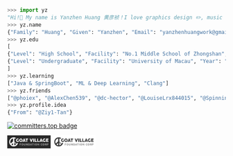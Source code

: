 ```python
>>> import yz
"Hi!👋 My name is Yanzhen Huang 黄彦祯！I love graphics design ✏️, music 🎧, and coding 💻!"
>>> yz.name
{"Family": "Huang", "Given": "Yanzhen", "Email": "yanzhenhuangwork@gmail.com"}
>>> yz.edu
[
{"Level": "High School", "Facility": "No.1 Middle School of Zhongshan", "Year": "Graduated"},
{"Level": "Undergraduate", "Facility": "University of Macau", "Year": "Graduated"}
]
>>> yz.learning
["Java & SpringBoot", "ML & Deep Learning", "Clang"]
>>> yz.friends
["@phoiex", "@AlexChen539", "@dc-hector", "@LouiseLrx844015", "@SpinningMai"]
>>> yz.profile.idea
{"From": "@Ziy1-Tan"}
```
[![committers.top badge](https://user-badge.committers.top/macau/YanzhenHuang.svg)](https://user-badge.committers.top/macau/YanzhenHuang)

<div>
<img src="assets/Goat_Village_Dark.png" alt="drawing" style="width:100px;"/> <img src="assets/Goat_Village_Light.png" alt="drawing" style="width:100px;"/>
</div>


